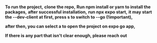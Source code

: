 **To run the project,**
**clone the repo,**
**Run npm install or yarn to install the packages,**
**after successful installation,**
**run npx expo start,**
**it may start the --dev-client at first, press s to switch to --go  (!important),**

**after then, you can select a to open the project on expo go app,**


****If there is any part that isn't clear enough, please reach out****

